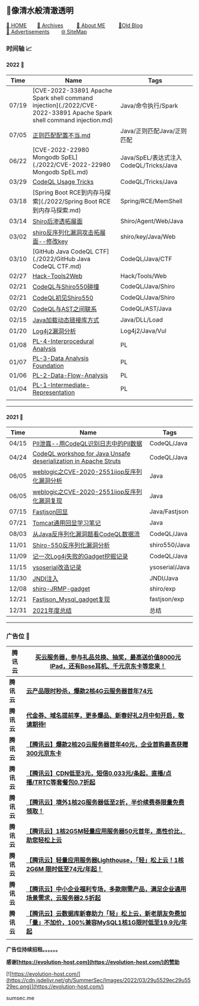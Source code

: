 <head>
    <script async src="https://pagead2.googlesyndication.com/pagead/js/adsbygoogle.js?client=ca-pub-4943002733193231" crossorigin="anonymous">
    </script>
</head>










## 👋像清水般清澈透明

[🏯 HOME](https://sumsec.me/)&emsp;&emsp;[&#x1F4C1; Archives](./resources/Archives.md)  &emsp;&emsp;  [&#x1F4E3; About ME](./resources/AboutMe.md) &emsp;&emsp;  [&#x1F4D2;Old Blog](https://old.sumsec.me)&emsp;&emsp; [&#x1F4CC; Advertisements](./resources/Advertisements.md)&emsp;&emsp; [ &#x1F310; SiteMap](./resources/sitemap.xml)



### 时间轴 &#x1F4C8;



#### 2022  📅

| Time  | Name                                                         | Tags                                   |
| ----- | ------------------------------------------------------------ | -------------------------------------- |
| 07/19 | [CVE-2022-33891 Apache Spark shell command injection](./2022/CVE-2022-33891 Apache Spark shell command injection.md) | Java/命令执行/Spark                    |
| 07/05 | [正则匹配配置不当.md](./2022/正则匹配配置不当.md)            | Java/正则匹配Java/正则匹配             |
| 06/22 | [CVE-2022-22980 Mongodb SpEL](./2022/CVE-2022-22980 Mongodb SpEL.md) | Java/SpEL/表达式注入CodeQL/Tricks/Java |
| 03/29 | [CodeQL Usage Tricks](./2022/CodeQL-Usage-Tricks.md)         | CodeQL/Tricks/Java                     |
| 03/18 | [Spring Boot RCE到内存马探索](./2022/Spring Boot RCE到内存马探索.md) | Spring/RCE/MemShell                    |
| 03/14 | [Shiro后渗透拓展面](./2022/Shiro后渗透拓展面.md)             | Shiro/Agent/Web/Java                   |
| 03/02 | [shiro反序列化漏洞攻击拓展面--修改key](./2022/shiro反序列化漏洞攻击拓展面--修改key.md) | shiro/key/Java/Web                     |
| 03/10 | [GitHub Java CodeQL CTF](./2022/GitHub Java CodeQL CTF.md)   | CodeQL/Java/CTF                        |
| 02/27 | [Hack-Tools2Web](./2022/Hack-Tools2Web.md)                   | Hack/Tools/Web                         |
| 02/21 | [CodeQL与Shiro550碰撞](./2022/CodeQL与Shiro550碰撞.md)       | CodeQL/Java/Shiro                      |
| 02/21 | [CodeQL初见Shiro550](./2022/CodeQL初见Shiro550.md)           | CodeQL/Java/Shiro                      |
| 02/20 | [CodeQL与AST之间联系](./2022/CodeQL与AST之间联系.md)         | CodeQL/AST/Java                        |
| 02/15 | [Java加载动态链接库方式](./2022/Java加载动态链接库方式.md)   | Java/DLL/Load                          |
| 01/20 | [Log4j2漏洞分析](./2022/Log4j2漏洞分析.md)                   | Log4j2/Java/Vul                        |
| 01/08 | [PL-4-Interprocedural Analysis](./PL/Interprocedural-Analysis.md) | PL                                     |
| 01/07 | [PL-3-Data Analysis Foundation](./PL/Data-Analysis-Foundation.md) | PL                                     |
| 01/06 | [PL-2-Data-Flow-Analysis](./PL/Data-Flow-Analysis.md)        | PL                                     |
| 01/04 | [PL-1-Intermediate-Representation](./PL/Intermediate-Representation.md) | PL                                     |
|       |                                                              |                                        |



---



#### 2021 📅

| Time  | Name                                                         | Tags           |
| ----- | ------------------------------------------------------------ | -------------- |
| 04/15 | [PII泄露--用CodeQL识别日志中的PII数据](./2021/PII泄露--用CodeQL识别日志中的PII数据.md) | CodeQL/Java    |
| 04/24 | [CodeQL workshop for Java Unsafe deserialization in Apache Struts](./2021/CodeQL-workshop-for-Java-Unsafe-deserialization-in-Apache-Struts.md) | CodeQL/Java    |
| 06/05 | [weblogic之CVE-2020-2551iiop反序列化漏洞分析](./2021/weblogic之CVE-2020-2551iiop反序列化漏洞分析.md) | Java           |
| 06/05 | [weblogic之CVE-2020-2551iiop反序列化漏洞复现](./2021/weblogic之CVE-2020-2551iiop反序列化漏洞复现.md) | Java           |
| 07/15 | [Fastjson回显](./2021/Fastjson回显.md)                       | Java/Fastjson  |
| 07/21 | [Tomcat通用回显学习笔记](./2021/Tomcat通用回显学习笔记.md)   | Java           |
| 08/03 | [从Java反序列化漏洞题看CodeQL数据流](./2021/从Java反序列化漏洞题看CodeQL数据流.md) | CodeQL/Java    |
| 11/01 | [Shiro-550反序列化漏洞分析](./2021/Shiro-550反序列化漏洞分析.md) | shiro550/Java  |
| 11/09 | [记一次Log4j失败的Gadget挖掘记录](./2021/记一次Log4j失败的Gadget挖掘记录.md) | CodeQL/Java    |
| 11/15 | [ysoserial改造记录](./2021/ysoserial改造记录.md)             | ysoserial/Java |
| 11/30 | [JNDI注入](./2021/JNDI注入.md)                               | JNDI/Java      |
| 12/08 | [shiro-JRMP-gadget](./2021/shiro-JRMP-gadget.md)             | shiro/exp      |
| 12/21 | [Fastjson_Mysql_gadget复现](./2021/Fastjson_Mysql_gadget复现.md) | fastjson/exp   |
| 12/31 | [2021年度总结](./2021/2021年度总结.md)                       | 总结           |



---

### 广告位 📑

| 腾讯云     | [买云服务器，参与礼品兑换、抽奖，最高送价值8000元IPad，还有Bose耳机、千元京东卡等您来！](https://curl.qcloud.com/ExHdaRF2) |
| ---------- | ------------------------------------------------------------ |
| **腾讯云** | [**云产品限时秒杀，爆款2核4G云服务器首年74元**](https://curl.qcloud.com/5RLkMR5O) |
| **腾讯云** | [**代金券、域名提前享，更多爆品、新春好礼2月中旬开启，敬请期待!**](https://cloud.tencent.com/act/cps/redirect?redirect=1576&cps_key=efaad5c0d018bebdee56492ced661c43&from=console) |
| **腾讯云** | [**【腾讯云】爆款2核2G云服务器首年40元，企业首购最高获赠300元京东卡**](https://cloud.tencent.com/act/cps/redirect?redirect=1577&cps_key=efaad5c0d018bebdee56492ced661c43&from=console) |
| **腾讯云** | [**【腾讯云】CDN低至3元，短信0.033元/条起，直播/点播/TRTC等套餐包0.7折起**](https://cloud.tencent.com/act/cps/redirect?redirect=1578&cps_key=efaad5c0d018bebdee56492ced661c43&from=console) |
| **腾讯云** | [**【腾讯云】境外1核2G服务器低至2折，半价续费券限量免费领取！**](https://cloud.tencent.com/act/cps/redirect?redirect=1068&cps_key=efaad5c0d018bebdee56492ced661c43&from=console) |
| **腾讯云** | [**【腾讯云】1核2G5M轻量应用服务器50元首年，高性价比，助您轻松上云**](https://cloud.tencent.com/act/cps/redirect?redirect=1556&cps_key=efaad5c0d018bebdee56492ced661c43&from=console) |
| **腾讯云** | [**【腾讯云】轻量应用服务器Lighthouse，「轻」松上云！1核2G6M 限时低至74元/年起！**](https://cloud.tencent.com/act/cps/redirect?redirect=1079&cps_key=efaad5c0d018bebdee56492ced661c43&from=console) |
| **腾讯云** | [**【腾讯云】中小企业福利专场，多款刚需产品，满足企业通用场景需求，云服务器2.5折起**](https://cloud.tencent.com/act/cps/redirect?redirect=1060&cps_key=efaad5c0d018bebdee56492ced661c43&from=console) |
| **腾讯云** | [**【腾讯云】云数据库新春助力「轻」松上云，新老朋友免费加「量」不加价，100%兼容MySQL1核1G限时低至19.9元/年起**](https://cloud.tencent.com/act/cps/redirect?redirect=1080&cps_key=efaad5c0d018bebdee56492ced661c43&from=console) |
|            |                                                              |

**广告位持续招租。。。。。。**



**感谢[https://evolution-host.com](https://evolution-host.com/)的赞助**

[![https://evolution-host.com/](https://cdn.jsdelivr.net/gh/SummerSec/Images/2022/03/29u5529ec29u5529ec.png)](https://evolution-host.com/)



<script> function cb(response) {     document.getElementById('visits').innerText = response.value; } </script> <script async src="https://api.countapi.xyz/hit/sumsec.me/:PATHNAME:/visits?callback=cb"></script>sumsec.me
